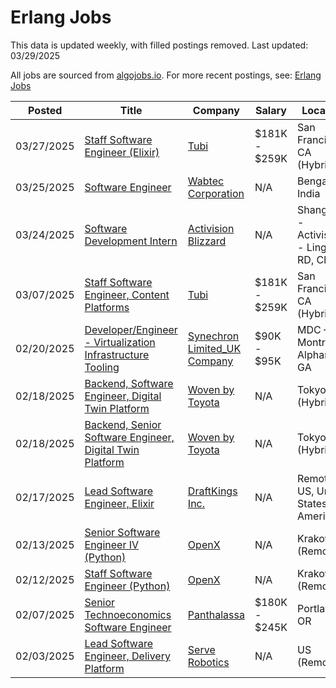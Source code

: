 # Erlang Jobs

This data is updated weekly, with filled postings removed. Last updated: 03/29/2025

All jobs are sourced from [algojobs.io](https://algojobs.io/). For more recent postings, see: [Erlang Jobs](https://algojobs.io/jobs/erlang)

| Posted | Title | Company | Salary | Location |
| --- | --- | --- | --- | --- |
| 03/27/2025 | [Staff Software Engineer (Elixir)](https://algojobs.io/jobs/3612345) | [Tubi](https://algojobs.io/company/tubitv/) | $181K - $259K | San Francisco, CA (Hybrid) |
| 03/25/2025 | [Software Engineer](https://algojobs.io/jobs/3570839) | [Wabtec Corporation](https://algojobs.io/company/wabtec/) | N/A | Bengaluru, India |
| 03/24/2025 | [Software Development Intern](https://algojobs.io/jobs/3563270) | [Activision Blizzard](https://algojobs.io/company/activision/) | N/A | Shanghai - Activision - Lingshi RD, China |
| 03/07/2025 | [Staff Software Engineer, Content Platforms](https://algojobs.io/jobs/3404497) | [Tubi](https://algojobs.io/company/tubitv/) | $181K - $259K | San Francisco, CA (Hybrid) |
| 02/20/2025 | [Developer/Engineer - Virtualization Infrastructure Tooling](https://algojobs.io/jobs/3221213) | [Synechron Limited_UK Company](https://algojobs.io/company/synechron/) | $90K - $95K | MDC – Montreal / Alpharetta, GA |
| 02/18/2025 | [Backend, Software Engineer, Digital Twin Platform](https://algojobs.io/jobs/3358622) | [Woven by Toyota](https://algojobs.io/company/woven-by-toyota/) | N/A | Tokyo (Hybrid) |
| 02/18/2025 | [Backend, Senior Software Engineer, Digital Twin Platform](https://algojobs.io/jobs/3358630) | [Woven by Toyota](https://algojobs.io/company/woven-by-toyota/) | N/A | Tokyo (Hybrid) |
| 02/17/2025 | [Lead Software Engineer, Elixir](https://algojobs.io/jobs/3181534) | [DraftKings Inc.](https://algojobs.io/company/draftkings/) | N/A | Remote - US, United States of America |
| 02/13/2025 | [Senior Software Engineer IV (Python)](https://algojobs.io/jobs/3162628) | [OpenX](https://algojobs.io/company/openx/) | N/A | Krakow (Remote) |
| 02/12/2025 | [Staff Software Engineer (Python)](https://algojobs.io/jobs/3162630) | [OpenX](https://algojobs.io/company/openx/) | N/A | Krakow (Remote) |
| 02/07/2025 | [Senior Technoeconomics Software Engineer](https://algojobs.io/jobs/3077000) | [Panthalassa ](https://algojobs.io/company/panthalassa/) | $180K - $245K | Portland, OR |
| 02/03/2025 | [Lead Software Engineer, Delivery Platform](https://algojobs.io/jobs/3034244) | [Serve Robotics](https://algojobs.io/company/serverobotics/) | N/A | US (Remote) |
